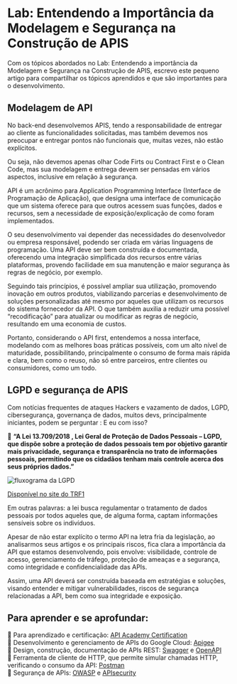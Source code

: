 # Lab: Entendendo a Importância da Modelagem e Segurança na Construção de APIS
Com os tópicos abordados no Lab: Entendendo a importância da Modelagem e Segurança na Construção de APIS, escrevo este pequeno artigo para compartilhar os tópicos aprendidos e que são importantes para o desenvolvimento.

<h2> Modelagem de API</h2>

<p> No back-end desenvolvemos APIS, tendo a responsabilidade de entregar ao cliente as funcionalidades solicitadas, mas também devemos nos preocupar e entregar pontos não funcionais que, muitas vezes, não estão explícitos.</p>

<p> Ou seja, não devemos apenas olhar Code Firts ou Contract First e o Clean Code, mas sua modelagem e entrega devem ser pensadas em vários aspectos, inclusive em relação à segurança.</p>

<p>API é um acrônimo para Application Programming Interface (Interface de Programação de Aplicação), que designa uma interface de comunicação que um sistema oferece para que outros acessem suas funções, dados e recursos, sem a necessidade de exposição/explicação de como foram implementados.</p>

<p> O seu desenvolvimento vai depender das necessidades do desenvolvedor ou empresa responsável, podendo ser criada em várias linguagens de programação.
Uma API deve ser bem construída e documentada, oferecendo uma integração simplificada dos recursos entre várias plataformas, provendo facilidade em sua manutenção e maior segurança às regras de negócio, por exemplo.</p>

 <p>Seguindo tais princípios, é possível ampliar sua utilização, promovendo inovação em outros produtos, viabilizando parcerias e desenvolvimento de soluções personalizadas até mesmo por aqueles que utilizam os recursos do sistema fornecedor da API. O que também auxilia a reduzir uma possível “recodificação” para atualizar ou modificar as regras de negócio, resultando em uma economia de custos.</p>
   
<p>Portanto, considerando o API first, entendemos a nossa interface, modelando com as melhores boas práticas possíveis, com um alto nível de maturidade, possibilitando, principalmente o consumo de forma mais rápida e clara, bem como o reuso, não só entre parceiros, entre clientes ou consumidores, como um todo.</p>

<h2> LGPD e segurança de APIS</h2>

<p>Com notícias frequentes de ataques Hackers e vazamento de dados, LGPD, cibersegurança, governança de dados, muitos devs, principalmente iniciantes, podem se perguntar : E eu com isso?</p>

🔸 **“A  Lei 13.709/2018 , Lei Geral de Proteção de Dados Pessoais – LGPD, que dispõe sobre a proteção de dados pessoais tem por objetivo garantir mais privacidade, segurança e transparência no trato de informações pessoais, permitindo que os cidadãos tenham mais controle acerca dos seus próprios dados.”**<br>

<img src="http://x4dro.com.br/ambteste/lgpd/Info_LGPD2021_V1.jpg" alt="fluxograma da LGPD" border="0">

<a href="https://portal.trf1.jus.br/portaltrf1/servicos/lgpd/lgpd.htm">Disponível no site do TRF1</a><br>

<p>Em outras palavras: a lei busca regulamentar o tratamento de dados pessoais por todos aqueles que, de alguma forma, captam informações sensíveis sobre os indivíduos.</p>

<p>Apesar de não estar explícito o termo API na letra fria da legislação, ao analisarmos seus artigos e os principais riscos, fica clara a importância da API que estamos desenvolvendo, pois envolve: visibilidade, controle de acesso, gerenciamento de tráfego, proteção de ameaças e a segurança, como integridade e confidencialidade das APIs.</p>

<p>Assim, uma API deverá ser construída baseada em estratégias e soluções, visando entender e mitigar vulnerabilidades, riscos de segurança relacionadas a API, bem como sua integridade e exposição.</p>

<h2> Para aprender e se aprofundar: </h2>
🔸 Para aprendizado e certificação:  
<a href="https://apiacademy.co/api-certification/">API Academy Certification</a><br>
🔸 Desenvolvimento e gerenciamento de APIs do Google Cloud:
<a href="https://cloud.google.com/training/api-management?hl=pt">Apigee</a><br>
🔸 Design, construção, documentação de APIs REST:
<a href="https://swagger.io/specification/">Swagger</a> e <a href="https://spec.openapis.org/oas/latest.html">OpenAPI</a><br>
🔸 Ferramenta de cliente de HTTP, que permite simular chamadas HTTP, verificando o consumo da API:
<a href="https://www.postman.com/postman/workspace/postman-team-collections/overview">Postman</a><br>
🔸 Segurança de APIs:
<a href="https://owasp.org/www-project-api-security/">OWASP</a> e <a href="https://apisecurity.io/">APIsecurity</a><br>





